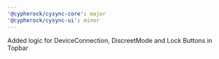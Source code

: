 ```yaml
---
'@cypherock/cysync-core': major
'@cypherock/cysync-ui': minor
---
```


Added logic for DeviceConnection, DiscreetMode and Lock Buttons in Topbar
